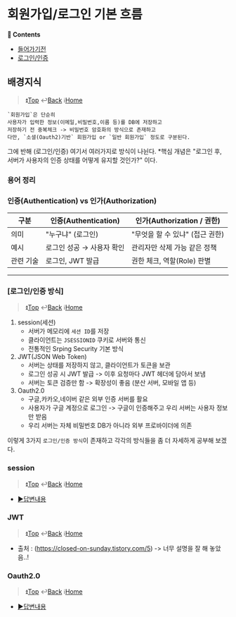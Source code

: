 # 회원가입/로그인 기본 흐름
**:book: Contents**
* [들어가기전](#배경지식)
* [로그인/인증](#로그인인증-방식)

## 배경지식
> :arrow_double_up:[Top](#회원가입로그인-기본-흐름)   :leftwards_arrow_with_hook:[Back](https://github.com/wnsur1234/CS-TIL#CS)   :information_source:[Home](https://github.com/wnsur1234/CS-TIL)

```
`회원가입`은 단순히 
사용자가 입력한 정보(이메일,비밀번호,이름 등)를 DB에 저장하고
저장하기 전 중복체크 -> 비밀번호 암호화의 방식으로 존재하고
다만, `소셜(Oauth2)기반` 회원가입 or `일반 회원가입` 정도로 구분된다.
```
그에 반해 (로그인/인증) 여기서 여러가지로 방식이 나뉜다.
*핵심 개념은 "로그인 후, 서버가 사용자의 인증 상태를 어떻게 유지할 것인가?" 이다.

### 용어 정리
### 인증(Authentication) vs 인가(Authorization)

| 구분 | 인증(Authentication) | 인가(Authorization / 권한) |
|------|----------------------|-----------------------------|
| 의미 | "누구냐" (로그인)     | "무엇을 할 수 있냐" (접근 권한) |
| 예시 | 로그인 성공 → 사용자 확인 | 관리자만 삭제 가능 같은 정책 |
| 관련 기술 | 로그인, JWT 발급 | 권한 체크, 역할(Role) 판별 |

---
### [로그인/인증 방식]
> :arrow_double_up:[Top](#회원가입로그인-기본-흐름)   :leftwards_arrow_with_hook:[Back](https://github.com/wnsur1234/CS-TIL#CS)   :information_source:[Home](https://github.com/wnsur1234/CS-TIL)
1. session(세션)
    - 서버가 메모리에 `세션 ID`를 저장
    - 클라이언트는 `JSESSIONID` 쿠키로 서버와 통신
    - 전통적인 Srping Security 기본 방식
2. JWT(JSON Web Token)
    - 서버는 상태를 저장하지 않고, 클라이언트가 토큰을 보관
    - 로그인 성공 시 JWT 발급 -> 이후 요청마다 JWT 헤더에 담아서 보냄
    - 서버는 토큰 검증만 함 -> 확장성이 좋음 (분산 서버, 모바일 앱 등)
3. Oauth2.0
    - 구글,카카오,네이버 같은 외부 인증 서버를 활요
    - 사용자가 구글 계정으로 로그인 -> 구글이 인증해주고 우리 서버는 사용자 정보만 받음
    - 우리 서버는 자체 비밀번호 DB가 아니라 외부 프로바이더에 의존

이렇게 3가지 `로그인/인증 방식`이 존재하고 
각각의 방식들을 좀 더 자세하게 공부해 보겠다.

### session
> :arrow_double_up:[Top](#회원가입로그인-기본-흐름)   :leftwards_arrow_with_hook:[Back](https://github.com/wnsur1234/CS-TIL#CS)   :information_source:[Home](https://github.com/wnsur1234/CS-TIL)
* [▶️답변내용](https://github.com/wnsur1234/CS-TIL/Java/spring/security_basic.md)

### JWT
> :arrow_double_up:[Top](#회원가입로그인-기본-흐름)   :leftwards_arrow_with_hook:[Back](https://github.com/wnsur1234/CS-TIL#CS)   :information_source:[Home](https://github.com/wnsur1234/CS-TIL)
* 출처 : (https://closed-on-sunday.tistory.com/5)
-> 너무 설명을 잘 해 놓았음..!

### Oauth2.0
> :arrow_double_up:[Top](#회원가입로그인-기본-흐름)   :leftwards_arrow_with_hook:[Back](https://github.com/wnsur1234/CS-TIL#CS)   :information_source:[Home](https://github.com/wnsur1234/CS-TIL)
* [▶️답변내용](https://github.com/wnsur1234/CS-TIL/Java/spring/oauth2.o.md)